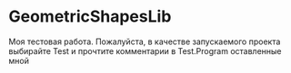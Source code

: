 # GeometricShapesLib
Моя тестовая работа. Пожалуйста, в качестве запускаемого проекта выбирайте Test и прочтите комментарии в Test.Program оставленные мной
